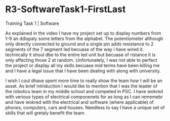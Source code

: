 # R3-SoftwareTask1-FirstLast
Training Task 1 | Software

As explained in the video I have my project set up to display numbers from 1-9 an ddispaly some letters from the alphabet.
The potentiometer although only directly connected to ground and a single pin adds resistance to 2 segments of the 7 segment led becuase of the way i have wired it. technically it shoul dbe to the entire led unit but becuase of ristance it is only affecting those 2 at random.
Unfortunately, I was not able to perfect the project or display all my skills becuase mid terms have been killing me and I have a legal issue that I have been dealing with along with university.

I wish I coul dhave spent more time to really show the team how I will be an asset. 
As brief intriduction I would like to mention that I was the leader of the robotics team in my middle school and competed in PSC. I have wokred with verious types of electrical componenets for as long as I can rememebr and have wokred with the electrical and software (where applicable) of phones, computers, cars and houses. Needless to say I have a unique set of skills that will gretaly benefit the team. 
